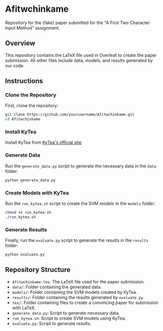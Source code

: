 # Afitwchinkame

Repository for the (fake) paper submitted for the "A First Two Character Input Method" assignment.

## Overview

This repository contains the LaTeX file used in Overleaf to create the paper submission. All other files include data, models, and results generated by our code.

## Instructions

### Clone the Repository

First, clone the repository:

```sh
git clone https://github.com/yourusername/Afitwchinkame.git
cd Afitwchinkame
```

### Install KyTea

Install KyTea from [KyTea's official site](https://www.phontron.com/kytea/#download).

### Generate Data

Run the `generate_data.py` script to generate the necessary data in the `data` folder:

```sh
python generate_data.py
```

### Create Models with KyTea

Run the `run_kytea.sh` script to create the SVM models in the `models` folder:

```sh
chmod +x run_kytea.sh
./run_kytea.sh
```

### Generate Results

Finally, run the `evaluate.py` script to generate the results in the `results` folder:

```sh
python evaluate.py
```

## Repository Structure

- `Afitwchinkame.tex`: The LaTeX file used for the paper submission.
- `data/`: Folder containing the generated data.
- `models/`: Folder containing the SVM models created by KyTea.
- `results/`: Folder containing the results generated by `evaluate.py`.
- `tex/`: Folder containing files to create a convincing paper for submission with LaTeX.
- `generate_data.py`: Script to generate necessary data.
- `run_kytea.sh`: Script to create SVM models using KyTea.
- `evaluate.py`: Script to generate results.
```
